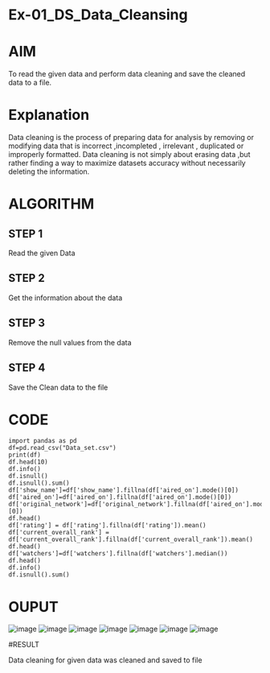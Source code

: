 # Ex-01_DS_Data_Cleansing
# AIM
To read the given data and perform data cleaning and save the cleaned data to a file.

# Explanation
Data cleaning is the process of preparing data for analysis by removing or modifying data that is incorrect ,incompleted , irrelevant , duplicated or improperly formatted. Data cleaning is not simply about erasing data ,but rather finding a way to maximize datasets accuracy without necessarily deleting the information.

# ALGORITHM
## STEP 1
Read the given Data

## STEP 2
Get the information about the data

## STEP 3
Remove the null values from the data

## STEP 4
Save the Clean data to the file

# CODE
```
import pandas as pd
df=pd.read_csv("Data_set.csv")
print(df)
df.head(10)
df.info()
df.isnull()
df.isnull().sum()
df['show_name']=df['show_name'].fillna(df['aired_on'].mode()[0])
df['aired_on']=df['aired_on'].fillna(df['aired_on'].mode()[0])
df['original_network']=df['original_network'].fillna(df['aired_on'].mode()[0])
df.head()
df['rating'] = df['rating'].fillna(df['rating']).mean()
df['current_overall_rank'] = df['current_overall_rank'].fillna(df['current_overall_rank']).mean()
df.head()
df['watchers']=df['watchers'].fillna(df['watchers'].median())
df.head()
df.info()
df.isnull().sum()

```
# OUPUT

![image](https://user-images.githubusercontent.com/118626456/227699596-82a2134c-d29a-4fbf-bd83-929a017aa80c.png)
![image](https://user-images.githubusercontent.com/118626456/227699607-b3bafabf-64ae-4253-ae09-73073110fb77.png)
![image](https://user-images.githubusercontent.com/118626456/227699616-730d8893-b31d-4b76-9653-98055ae1fcf2.png)
![image](https://user-images.githubusercontent.com/118626456/227699624-bb26ec9f-9430-450d-8423-c793ddc3ae60.png)
![image](https://user-images.githubusercontent.com/118626456/227699630-1c21e380-218b-4052-9286-88fd680b5fa4.png)
![image](https://user-images.githubusercontent.com/118626456/227699648-83b5d6dd-8159-4551-993b-deb8a20db7c3.png)
![image](https://user-images.githubusercontent.com/118626456/227699655-9028b92f-531a-4430-8c4a-284f0313ee59.png)



#RESULT 

Data cleaning for given data was cleaned and saved to file
